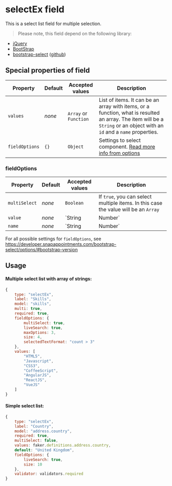 # selectEx field
This is a select list field for multiple selection.

> Please note, this field depend on the following library:
- [jQuery](http://www.jquery.com)
- [BootStrap](http://getbootstrap.com/)
- [bootstrap-select](https://silviomoreto.github.io/bootstrap-select/) ([github](https://github.com/snapappointments/bootstrap-select/))

## Special properties of field

Property        | Default  | Accepted values | Description
--------------- | -------- | --------------- | -----------
`values`        | _none_   | `Array` or `Function` | List of items. It can be an array with items, or a function, what is resulted an array. The item will be a `String` or an object with an `id` and a `name` properties.
`fieldOptions` | `{}`     | `Object` 		| Settings to select component. [Read more info from options](https://silviomoreto.github.io/bootstrap-select/options/)
### fieldOptions

Property        | Default  | Accepted values    | Description
--------------- | -------- | ---------------    | -----------
`multiSelect`   | _none_   |    `Boolean`       | If `true`, you can select multiple items. In this case the value will be an `Array`
`value`         | _none_   |  `String|Number`   | The value of the selected option that gets assigned to the `model`
`name`          | _none_   |  `String|Number`   | The text that is displayed on the select option

For all possible settings for `fieldOptions`, see https://developer.snapappointments.com/bootstrap-select/options/#bootstrap-version

## Usage
#### Multiple select list with array of strings:

```js
{
    type: "selectEx",
    label: "Skills",
    model: "skills",
    multi: true,
    required: true,
    fieldOptions: {
        multiSelect: true,
        liveSearch: true,
        maxOptions: 3,
        size: 4,
        selectedTextFormat: "count > 3"
    },
    values: [
        "HTML5",
        "Javascript",
        "CSS3",
        "CoffeeScript",
        "AngularJS",
        "ReactJS",
        "VueJS"
    ]
}
```

#### Simple select list:
```js
{
    type: "selectEx",
    label: "Country",
    model: "address.country",
    required: true,
    multiSelect: false,
    values: faker.definitions.address.country,
    default: "United Kingdom",
    fieldOptions: {
        liveSearch: true,
        size: 10
    },
    validator: validators.required
}
```
